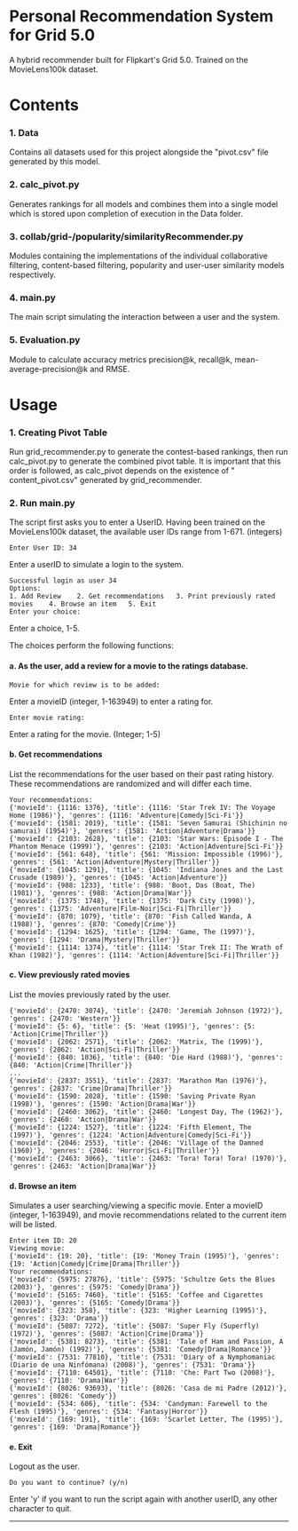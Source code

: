 # Personal Recommendation System for Grid 5.0
A hybrid recommender built for Flipkart's Grid 5.0. 
Trained on the MovieLens100k dataset.

# Contents
### 1. Data
Contains all datasets used for this project alongside the "pivot.csv" file generated by this model.
### 2. calc_pivot.py
Generates rankings for all models and combines them into a single model which is stored upon completion of execution in the Data folder.
### 3. collab/grid-/popularity/similarityRecommender.py
Modules containing the implementations of the individual collaborative filtering, content-based filtering, popularity and user-user similarity models respectively.
### 4. main.py
The main script simulating the interaction between a user and the system. 
### 5. Evaluation.py
Module to calculate accuracy metrics precision@k, recall@k, mean-average-precision@k and RMSE.

# Usage
### 1. Creating Pivot Table
Run grid_recommender.py to generate the contest-based rankings, then run calc_pivot.py to generate the combined pivot table. It is important that this order is followed, as calc_pivot depends on the existence of "
content_pivot.csv" generated by grid_recommender.
### 2. Run main.py
The script first asks you to enter a UserID. Having been trained on the MovieLens100k dataset, the available user IDs range from 1-671. (integers)
```
Enter User ID: 34
```
Enter a userID to simulate a login to the system.
```
Successful login as user 34
Options:
1. Add Review    2. Get recommendations   3. Print previously rated movies    4. Browse an item   5. Exit
Enter your choice: 
```
Enter a choice, 1-5.

The choices perform the following functions:

#### a. As the user, add a review for a movie to the ratings database.
```
Movie for which review is to be added:
```
Enter a movieID (integer, 1-163949) to enter a rating for.
```
Enter movie rating:
```
Enter a rating for the movie. (Integer; 1-5)

#### b. Get recommendations 
List the recommendations for the user based on their past rating history. These recommendations are randomized and will differ each time.
```
Your recommendations:
{'movieId': {1116: 1376}, 'title': {1116: 'Star Trek IV: The Voyage Home (1986)'}, 'genres': {1116: 'Adventure|Comedy|Sci-Fi'}}
{'movieId': {1581: 2019}, 'title': {1581: 'Seven Samurai (Shichinin no samurai) (1954)'}, 'genres': {1581: 'Action|Adventure|Drama'}}
{'movieId': {2103: 2628}, 'title': {2103: 'Star Wars: Episode I - The Phantom Menace (1999)'}, 'genres': {2103: 'Action|Adventure|Sci-Fi'}}
{'movieId': {561: 648}, 'title': {561: 'Mission: Impossible (1996)'}, 'genres': {561: 'Action|Adventure|Mystery|Thriller'}}
{'movieId': {1045: 1291}, 'title': {1045: 'Indiana Jones and the Last Crusade (1989)'}, 'genres': {1045: 'Action|Adventure'}}
{'movieId': {988: 1233}, 'title': {988: 'Boot, Das (Boat, The) (1981)'}, 'genres': {988: 'Action|Drama|War'}}
{'movieId': {1375: 1748}, 'title': {1375: 'Dark City (1998)'}, 'genres': {1375: 'Adventure|Film-Noir|Sci-Fi|Thriller'}}
{'movieId': {870: 1079}, 'title': {870: 'Fish Called Wanda, A (1988)'}, 'genres': {870: 'Comedy|Crime'}}
{'movieId': {1294: 1625}, 'title': {1294: 'Game, The (1997)'}, 'genres': {1294: 'Drama|Mystery|Thriller'}}
{'movieId': {1114: 1374}, 'title': {1114: 'Star Trek II: The Wrath of Khan (1982)'}, 'genres': {1114: 'Action|Adventure|Sci-Fi|Thriller'}}
```

#### c. View previously rated movies
List the movies previously rated by the user.
```
{'movieId': {2470: 3074}, 'title': {2470: 'Jeremiah Johnson (1972)'}, 'genres': {2470: 'Western'}}
{'movieId': {5: 6}, 'title': {5: 'Heat (1995)'}, 'genres': {5: 'Action|Crime|Thriller'}}
{'movieId': {2062: 2571}, 'title': {2062: 'Matrix, The (1999)'}, 'genres': {2062: 'Action|Sci-Fi|Thriller'}}
{'movieId': {840: 1036}, 'title': {840: 'Die Hard (1988)'}, 'genres': {840: 'Action|Crime|Thriller'}}
...
{'movieId': {2837: 3551}, 'title': {2837: 'Marathon Man (1976)'}, 'genres': {2837: 'Crime|Drama|Thriller'}}
{'movieId': {1590: 2028}, 'title': {1590: 'Saving Private Ryan (1998)'}, 'genres': {1590: 'Action|Drama|War'}}
{'movieId': {2460: 3062}, 'title': {2460: 'Longest Day, The (1962)'}, 'genres': {2460: 'Action|Drama|War'}}
{'movieId': {1224: 1527}, 'title': {1224: 'Fifth Element, The (1997)'}, 'genres': {1224: 'Action|Adventure|Comedy|Sci-Fi'}}
{'movieId': {2046: 2553}, 'title': {2046: 'Village of the Damned (1960)'}, 'genres': {2046: 'Horror|Sci-Fi|Thriller'}}
{'movieId': {2463: 3066}, 'title': {2463: 'Tora! Tora! Tora! (1970)'}, 'genres': {2463: 'Action|Drama|War'}}
```

#### d. Browse an item
Simulates a user searching/viewing a specific movie. Enter a movieID (integer, 1-163949), and movie recommendations related to the current item will be listed.
```
Enter item ID: 20
Viewing movie:
{'movieId': {19: 20}, 'title': {19: 'Money Train (1995)'}, 'genres': {19: 'Action|Comedy|Crime|Drama|Thriller'}}
Your recommendations:
{'movieId': {5975: 27876}, 'title': {5975: 'Schultze Gets the Blues (2003)'}, 'genres': {5975: 'Comedy|Drama'}}
{'movieId': {5165: 7460}, 'title': {5165: 'Coffee and Cigarettes (2003)'}, 'genres': {5165: 'Comedy|Drama'}}
{'movieId': {323: 358}, 'title': {323: 'Higher Learning (1995)'}, 'genres': {323: 'Drama'}}
{'movieId': {5087: 7272}, 'title': {5087: 'Super Fly (Superfly) (1972)'}, 'genres': {5087: 'Action|Crime|Drama'}}
{'movieId': {5381: 8273}, 'title': {5381: 'Tale of Ham and Passion, A (Jamón, Jamón) (1992)'}, 'genres': {5381: 'Comedy|Drama|Romance'}}
{'movieId': {7531: 77810}, 'title': {7531: 'Diary of a Nymphomaniac (Diario de una Ninfómana) (2008)'}, 'genres': {7531: 'Drama'}}
{'movieId': {7110: 64501}, 'title': {7110: 'Che: Part Two (2008)'}, 'genres': {7110: 'Drama|War'}}
{'movieId': {8026: 93693}, 'title': {8026: 'Casa de mi Padre (2012)'}, 'genres': {8026: 'Comedy'}}
{'movieId': {534: 606}, 'title': {534: 'Candyman: Farewell to the Flesh (1995)'}, 'genres': {534: 'Fantasy|Horror'}}
{'movieId': {169: 191}, 'title': {169: 'Scarlet Letter, The (1995)'}, 'genres': {169: 'Drama|Romance'}}
```

#### e. Exit
Logout as the user. 

```
Do you want to continue? (y/n)
```
Enter 'y' if you want to run the script again with another userID, any other character to quit.
***
